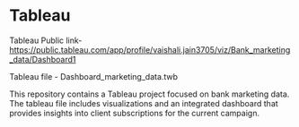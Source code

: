 # Tableau 

Tableau Public link-
https://public.tableau.com/app/profile/vaishali.jain3705/viz/Bank_marketing_data/Dashboard1

Tableau file - Dashboard_marketing_data.twb

This repository contains a Tableau project focused on bank marketing data. The tableau file includes visualizations and an integrated dashboard that provides insights into client subscriptions for the current campaign.

